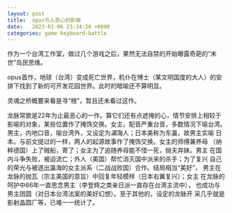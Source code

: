 ```yaml
---
layout: post
title:  opus令人恶心的影喻
date:   2023-01-06 23:34:20 +0800
categories: game keyboard-battle
---
```


作为一个台湾工作室，做过几个游戏之后，果然无法自禁的开始曝露奇葩的“末
世”岛民思维。

opus首作，地球（台湾）变成死亡世界，机仆在博士（某文明国度的大人）的安
排下找到了新的可开发花园世界。此时的暗喻还不算明显。

灵魂之桥概要来看是寻“根”，暂且还未看过这作。

龙脉常歌是22年为止最恶心的一作。算它们还有点遮掩的心，情节安排上相较于
影喻的对象，某些位置作了掩饰交换。女主，配音严重台音，多数情况下喻台湾。
男主，内地口音，喻台湾外，又设定为*瀛*海人；日本美称为东瀛，故男主实喻
日本。与前文提过的一样，两人的起源故事作了掩饰交换。女主的师傅兼养母
（纳粹德国）上了贼船，寄了；女主为了追随养母能不惜一死，抛夫弃妹。男主
在国内斗争失败，被迫流亡；外人（美国）帮忙消灭国中派来的杀手；为了复兴
自己的荣光与被逐出瀛海的女主派系（二战战败国）合作。结局相当“美好”，
男主在龙脉的抛瓦（宗主美国的意旨）中回复年轻模样（日本右翼复兴）；女主
在龙脉的呵护中66年一直思念男主（李登辉之类亲日派一直存在台湾主流中），
也成功与男主团圆（对日本台湾法案的美好幻想）。至于其他的，设定的龙脉开
采几乎就是影射晶圆厂等，已难一一统计了。
